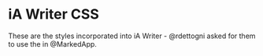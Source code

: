 # iA Writer CSS

These are the styles incorporated into iA Writer - @rdettogni asked for them to use the in @MarkedApp.